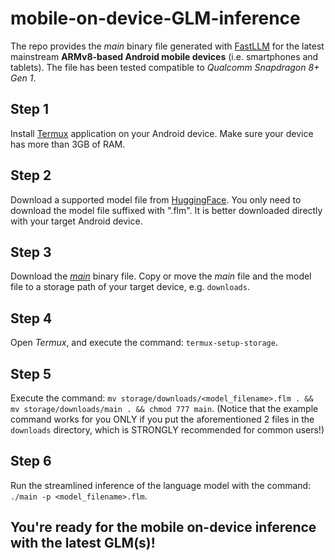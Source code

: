 # mobile-on-device-GLM-inference
The repo provides the _main_ binary file generated with [FastLLM](https://github.com/ztxz16/fastllm) for the latest mainstream **ARMv8-based Android mobile devices** (i.e. smartphones and tablets). The file has been tested compatible to _Qualcomm Snapdragon 8+ Gen 1_.

## Step 1
Install [Termux](https://github.com/termux/termux-app/releases) application on your Android device. Make sure your device has more than 3GB of RAM.

## Step 2
Download a supported model file from [HuggingFace](https://huggingface.co/huangyuyang). You only need to download the model file suffixed with ".flm". It is better downloaded directly with your target Android device.

## Step 3
Download the [_main_](https://github.com/henryyantq/mobile-on-device-GLM-inference/raw/main/main) binary file. Copy or move the _main_ file and the model file to a storage path of your target device, e.g. `downloads`.

## Step 4
Open _Termux_, and execute the command: `termux-setup-storage`.

## Step 5
Execute the command: `mv storage/downloads/<model_filename>.flm . && mv storage/downloads/main . && chmod 777 main`. (Notice that the example command works for you ONLY if you put the aforementioned 2 files in the `downloads` directory, which is STRONGLY recommended for common users!)

## Step 6
Run the streamlined inference of the language model with the command: `./main -p <model_filename>.flm`. 

## You're ready for the mobile on-device inference with the latest GLM(s)!
